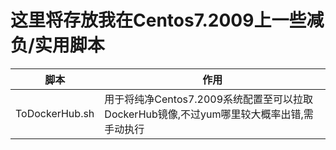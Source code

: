 # 这里将存放我在Centos7.2009上一些减负/实用脚本

| 脚本           | 作用                                                         |
| -------------- | ------------------------------------------------------------ |
| ToDockerHub.sh | 用于将纯净Centos7.2009系统配置至可以拉取DockerHub镜像,不过yum哪里较大概率出错,需手动执行 |

